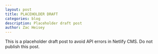 ```yaml
---
layout: post
title: PLACEHOLDER DRAFT
categories: blog
description: Placeholder draft post
author: Zac Heisey
---
```

This is a placeholder draft post to avoid API errors in Netlify CMS. Do not publish this post.
